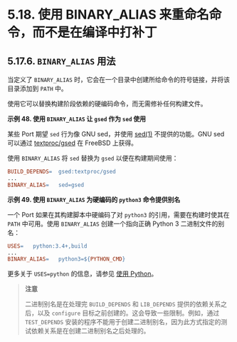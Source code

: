 # 5.18. 使用 BINARY\_ALIAS 来重命名命令，而不是在编译中打补丁

## 5.17.6. `BINARY_ALIAS` 用法

当定义了 `BINARY_ALIAS` 时，它会在一个目录中创建所给命令的符号链接，并将该目录添加到 `PATH` 中。

使用它可以替换构建阶段依赖的硬编码命令，而无需修补任何构建文件。

**示例 48. 使用 `BINARY_ALIAS` 让 `gsed` 作为 `sed` 使用**

某些 Port 期望 `sed` 行为像 GNU sed，并使用 [sed(1)](https://man.freebsd.org/cgi/man.cgi?query=sed&sektion=1&format=html) 不提供的功能。GNU sed 可以通过 [textproc/gsed](https://cgit.freebsd.org/ports/tree/textproc/gsed/) 在 FreeBSD 上获得。

使用 `BINARY_ALIAS` 将 `sed` 替换为 `gsed` 以便在构建期间使用：

```makefile
BUILD_DEPENDS=	gsed:textproc/gsed
...
BINARY_ALIAS=	sed=gsed
```

**示例 49. 使用 `BINARY_ALIAS` 为硬编码的 `python3` 命令提供别名**

一个 Port 如果在其构建脚本中硬编码了对 `python3` 的引用，需要在构建时使其在 `PATH` 中可用。使用 `BINARY_ALIAS` 创建一个指向正确 Python 3 二进制文件的别名：

```makefile
USES=	python:3.4+,build
...
BINARY_ALIAS=	python3=${PYTHON_CMD}
```

更多关于 `USES=python` 的信息，请参见 [使用 Python](https://docs.freebsd.org/en/books/porters-handbook/special/#using-python)。

>**注意**
>
> 二进制别名是在处理完 `BUILD_DEPENDS` 和 `LIB_DEPENDS` 提供的依赖关系之后，以及 `configure` 目标之前创建的。这会导致一些限制。例如，通过 `TEST_DEPENDS` 安装的程序不能用于创建二进制别名，因为此方式指定的测试依赖关系是在创建二进制别名之后处理的。

